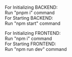 For Initializing BACKEND:                                              
Run "pnpm i" command <br>
For Starting BACKEND:<br>
Run "npm start" command



For Initializing FRONTEND: <br>
Run "npm i" command <br>
For Starting FRONTEND: <br>
Run "npm run dev" command

